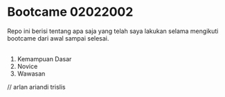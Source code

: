 <h1>Bootcame 02022002</h1>
Repo ini berisi tentang apa saja yang telah saya lakukan selama mengikuti bootcame dari awal sampai selesai.</br></br>
<ol>
<li>Kemampuan Dasar</li>
<li>Novice</li>
<li>Wawasan</li>
</ol>
// arlan ariandi trislis
